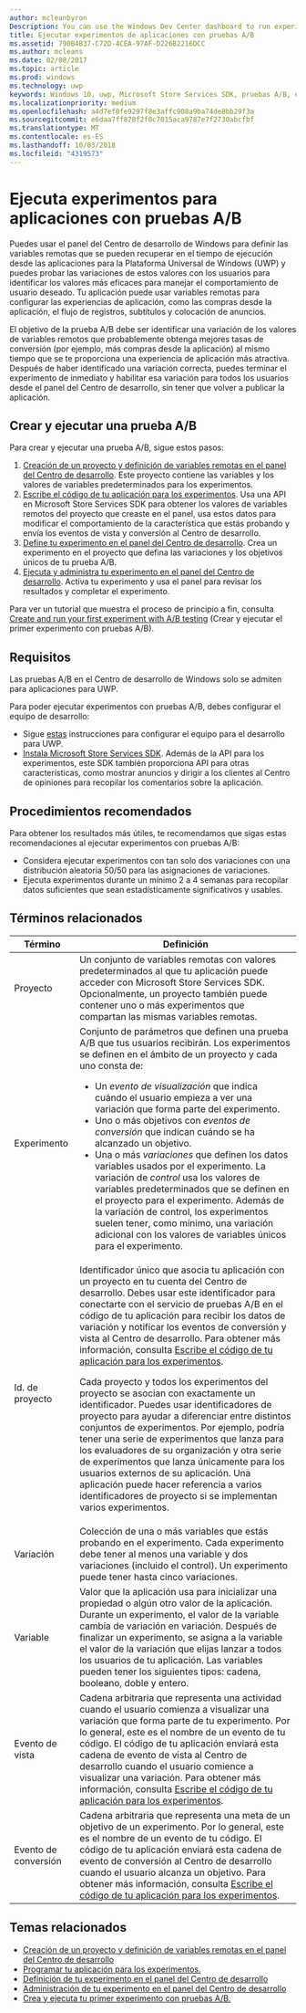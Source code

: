```yaml
---
author: mcleanbyron
Description: You can use the Windows Dev Center dashboard to run experiments for your Universal Windows Platform (UWP) apps with A/B testing.
title: Ejecutar experimentos de aplicaciones con pruebas A/B
ms.assetid: 790B4B37-C72D-4CEA-97AF-D226B2216DCC
ms.author: mcleans
ms.date: 02/08/2017
ms.topic: article
ms.prod: windows
ms.technology: uwp
keywords: Windows 10, uwp, Microsoft Store Services SDK, pruebas A/B, experimentos
ms.localizationpriority: medium
ms.openlocfilehash: a4d7ef0fe9297f8e3affc908a9ba74de8bb29f3a
ms.sourcegitcommit: e6daa7ff878f2f0c7015aca9787e7f2730abcfbf
ms.translationtype: MT
ms.contentlocale: es-ES
ms.lasthandoff: 10/03/2018
ms.locfileid: "4319573"
---
```

# <a name="run-app-experiments-with-ab-testing"></a>Ejecuta experimentos para aplicaciones con pruebas A/B

Puedes usar el panel del Centro de desarrollo de Windows para definir las variables remotas que se pueden recuperar en el tiempo de ejecución desde las aplicaciones para la Plataforma Universal de Windows (UWP) y puedes probar las variaciones de estos valores con los usuarios para identificar los valores más eficaces para manejar el comportamiento de usuario deseado. Tu aplicación puede usar variables remotas para configurar las experiencias de aplicación, como las compras desde la aplicación, el flujo de registros, subtítulos y colocación de anuncios.

El objetivo de la prueba A/B debe ser identificar una variación de los valores de variables remotos que probablemente obtenga mejores tasas de conversión (por ejemplo, más compras desde la aplicación) al mismo tiempo que se te proporciona una experiencia de aplicación más atractiva. Después de haber identificado una variación correcta, puedes terminar el experimento de inmediato y habilitar esa variación para todos los usuarios desde el panel del Centro de desarrollo, sin tener que volver a publicar la aplicación.

## <a name="create-and-run-an-ab-test"></a>Crear y ejecutar una prueba A/B

Para crear y ejecutar una prueba A/B, sigue estos pasos:

1. [Creación de un proyecto y definición de variables remotas en el panel del Centro de desarrollo](create-a-project-and-define-remote-variables-in-the-dev-center-dashboard.md). Este proyecto contiene las variables y los valores de variables predeterminados para los experimentos.  
2. [Escribe el código de tu aplicación para los experimentos](code-your-experiment-in-your-app.md). Usa una API en Microsoft Store Services SDK para obtener los valores de variables remotos del proyecto que creaste en el panel, usa estos datos para modificar el comportamiento de la característica que estás probando y envía los eventos de vista y conversión al Centro de desarrollo.
3. [Define tu experimento en el panel del Centro de desarrollo](define-your-experiment-in-the-dev-center-dashboard.md). Crea un experimento en el proyecto que defina las variaciones y los objetivos únicos de tu prueba A/B.
4. [Ejecuta y administra tu experimento en el panel del Centro de desarrollo](manage-your-experiment.md). Activa tu experimento y usa el panel para revisar los resultados y completar el experimento.

Para ver un tutorial que muestra el proceso de principio a fin, consulta [Create and run your first experiment with A/B testing](create-and-run-your-first-experiment-with-a-b-testing.md) (Crear y ejecutar el primer experimento con pruebas A/B).

## <a name="requirements"></a>Requisitos

Las pruebas A/B en el Centro de desarrollo de Windows solo se admiten para aplicaciones para UWP.

Para poder ejecutar experimentos con pruebas A/B, debes configurar el equipo de desarrollo:

* Sigue [estas](../get-started/get-set-up.md) instrucciones para configurar el equipo para el desarrollo para UWP.
* [Instala Microsoft Store Services SDK](microsoft-store-services-sdk.md#install-the-sdk). Además de la API para los experimentos, este SDK también proporciona API para otras características, como mostrar anuncios y dirigir a los clientes al Centro de opiniones para recopilar los comentarios sobre la aplicación.

## <a name="best-practices"></a>Procedimientos recomendados

Para obtener los resultados más útiles, te recomendamos que sigas estas recomendaciones al ejecutar experimentos con pruebas A/B:

* Considera ejecutar experimentos con tan solo dos variaciones con una distribución aleatoria 50/50 para las asignaciones de variaciones.
* Ejecuta experimentos durante un mínimo 2 a 4 semanas para recopilar datos suficientes que sean estadísticamente significativos y usables.

<span id="terms" />

## <a name="related-terms"></a>Términos relacionados

|  Término  |  Definición  |
|--------|--------------|
| Proyecto    |   Un conjunto de variables remotas con valores predeterminados al que tu aplicación puede acceder con Microsoft Store Services SDK. Opcionalmente, un proyecto también puede contener uno o más experimentos que compartan las mismas variables remotas.  |
| Experimento    |   Conjunto de parámetros que definen una prueba A/B que tus usuarios recibirán. Los experimentos se definen en el ámbito de un proyecto y cada uno consta de: <p></p><ul><li>Un *evento de visualización* que indica cuándo el usuario empieza a ver una variación que forma parte del experimento.</li><li>Uno o más objetivos con *eventos de conversión* que indican cuándo se ha alcanzado un objetivo.</li><li>Una o más *variaciones* que definen los datos variables usados por el experimento. La variación de *control* usa los valores de variables predeterminados que se definen en el proyecto para el experimento. Además de la variación de control, los experimentos suelen tener, como mínimo, una variación adicional con los valores de variables únicos para el experimento. </li></ul>          |
| Id. de proyecto    |   Identificador único que asocia tu aplicación con un proyecto en tu cuenta del Centro de desarrollo. Debes usar este identificador para conectarte con el servicio de pruebas A/B en el código de tu aplicación para recibir los datos de variación y notificar los eventos de conversión y vista al Centro de desarrollo. Para obtener más información, consulta [Escribe el código de tu aplicación para los experimentos](code-your-experiment-in-your-app.md).<p></p><p>Cada proyecto y todos los experimentos del proyecto se asocian con exactamente un identificador. Puedes usar identificadores de proyecto para ayudar a diferenciar entre distintos conjuntos de experimentos. Por ejemplo, podría tener una serie de experimentos que lanza para los evaluadores de su organización y otra serie de experimentos que lanza únicamente para los usuarios externos de su aplicación.  Una aplicación puede hacer referencia a varios identificadores de proyecto si se implementan varios experimentos.</p>         |
| Variación    |   Colección de una o más variables que estás probando en el experimento. Cada experimento debe tener al menos una variable y dos variaciones (incluido el control). Un experimento puede tener hasta cinco variaciones.           |
| Variable    |  Valor que la aplicación usa para inicializar una propiedad o algún otro valor de la aplicación. Durante un experimento, el valor de la variable cambia de variación en variación. Después de finalizar un experimento, se asigna a la variable el valor de la variación que elijas lanzar a todos los usuarios de tu aplicación. Las variables pueden tener los siguientes tipos: cadena, booleano, doble y entero.
| Evento de vista    |  Cadena arbitraria que representa una actividad cuando el usuario comienza a visualizar una variación que forma parte de tu experimento. Por lo general, este es el nombre de un evento de tu código. El código de tu aplicación enviará esta cadena de evento de vista al Centro de desarrollo cuando el usuario comience a visualizar una variación. Para obtener más información, consulta [Escribe el código de tu aplicación para los experimentos](code-your-experiment-in-your-app.md).
| Evento de conversión    |  Cadena arbitraria que representa una meta de un objetivo de un experimento. Por lo general, este es el nombre de un evento de tu código. El código de tu aplicación enviará esta cadena de evento de conversión al Centro de desarrollo cuando el usuario alcanza un objetivo. Para obtener más información, consulta [Escribe el código de tu aplicación para los experimentos](code-your-experiment-in-your-app.md).  

## <a name="related-topics"></a>Temas relacionados

* [Creación de un proyecto y definición de variables remotas en el panel del Centro de desarrollo](create-a-project-and-define-remote-variables-in-the-dev-center-dashboard.md)
* [Programar tu aplicación para los experimentos.](code-your-experiment-in-your-app.md)
* [Definición de tu experimento en el panel del Centro de desarrollo](define-your-experiment-in-the-dev-center-dashboard.md)
* [Administración de tu experimento en el panel del Centro de desarrollo](manage-your-experiment.md)
* [Crea y ejecuta tu primer experimento con pruebas A/B.](create-and-run-your-first-experiment-with-a-b-testing.md)
